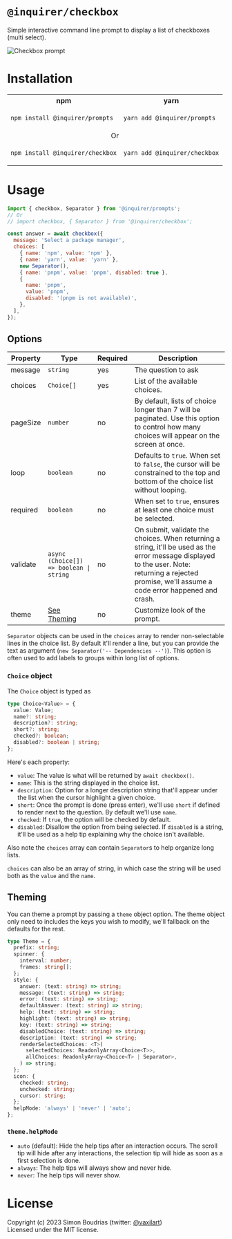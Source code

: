 # `@inquirer/checkbox`

Simple interactive command line prompt to display a list of checkboxes (multi select).

![Checkbox prompt](https://cdn.rawgit.com/SBoudrias/Inquirer.js/28ae8337ba51d93e359ef4f7ee24e79b69898962/assets/screenshots/checkbox.svg)

# Installation

<table>
<tr>
  <th>npm</th>
  <th>yarn</th>
</tr>
<tr>
<td>

```sh
npm install @inquirer/prompts
```

</td>
<td>

```sh
yarn add @inquirer/prompts
```

</td>
</tr>
<tr>
<td colSpan="2" align="center">Or</td>
</tr>
<tr>
<td>

```sh
npm install @inquirer/checkbox
```

</td>
<td>

```sh
yarn add @inquirer/checkbox
```

</td>
</tr>
</table>

# Usage

```js
import { checkbox, Separator } from '@inquirer/prompts';
// Or
// import checkbox, { Separator } from '@inquirer/checkbox';

const answer = await checkbox({
  message: 'Select a package manager',
  choices: [
    { name: 'npm', value: 'npm' },
    { name: 'yarn', value: 'yarn' },
    new Separator(),
    { name: 'pnpm', value: 'pnpm', disabled: true },
    {
      name: 'pnpm',
      value: 'pnpm',
      disabled: '(pnpm is not available)',
    },
  ],
});
```

## Options

| Property | Type                                    | Required | Description                                                                                                                                                                                           |
| -------- | --------------------------------------- | -------- | ----------------------------------------------------------------------------------------------------------------------------------------------------------------------------------------------------- |
| message  | `string`                                | yes      | The question to ask                                                                                                                                                                                   |
| choices  | `Choice[]`                              | yes      | List of the available choices.                                                                                                                                                                        |
| pageSize | `number`                                | no       | By default, lists of choice longer than 7 will be paginated. Use this option to control how many choices will appear on the screen at once.                                                           |
| loop     | `boolean`                               | no       | Defaults to `true`. When set to `false`, the cursor will be constrained to the top and bottom of the choice list without looping.                                                                     |
| required | `boolean`                               | no       | When set to `true`, ensures at least one choice must be selected.                                                                                                                                     |
| validate | `async (Choice[]) => boolean \| string` | no       | On submit, validate the choices. When returning a string, it'll be used as the error message displayed to the user. Note: returning a rejected promise, we'll assume a code error happened and crash. |
| theme    | [See Theming](#Theming)                 | no       | Customize look of the prompt.                                                                                                                                                                         |

`Separator` objects can be used in the `choices` array to render non-selectable lines in the choice list. By default it'll render a line, but you can provide the text as argument (`new Separator('-- Dependencies --')`). This option is often used to add labels to groups within long list of options.

### `Choice` object

The `Choice` object is typed as

```ts
type Choice<Value> = {
  value: Value;
  name?: string;
  description?: string;
  short?: string;
  checked?: boolean;
  disabled?: boolean | string;
};
```

Here's each property:

- `value`: The value is what will be returned by `await checkbox()`.
- `name`: This is the string displayed in the choice list.
- `description`: Option for a longer description string that'll appear under the list when the cursor highlight a given choice.
- `short`: Once the prompt is done (press enter), we'll use `short` if defined to render next to the question. By default we'll use `name`.
- `checked`: If `true`, the option will be checked by default.
- `disabled`: Disallow the option from being selected. If `disabled` is a string, it'll be used as a help tip explaining why the choice isn't available.

Also note the `choices` array can contain `Separator`s to help organize long lists.

`choices` can also be an array of string, in which case the string will be used both as the `value` and the `name`.

## Theming

You can theme a prompt by passing a `theme` object option. The theme object only need to includes the keys you wish to modify, we'll fallback on the defaults for the rest.

```ts
type Theme = {
  prefix: string;
  spinner: {
    interval: number;
    frames: string[];
  };
  style: {
    answer: (text: string) => string;
    message: (text: string) => string;
    error: (text: string) => string;
    defaultAnswer: (text: string) => string;
    help: (text: string) => string;
    highlight: (text: string) => string;
    key: (text: string) => string;
    disabledChoice: (text: string) => string;
    description: (text: string) => string;
    renderSelectedChoices: <T>(
      selectedChoices: ReadonlyArray<Choice<T>>,
      allChoices: ReadonlyArray<Choice<T> | Separator>,
    ) => string;
  };
  icon: {
    checked: string;
    unchecked: string;
    cursor: string;
  };
  helpMode: 'always' | 'never' | 'auto';
};
```

### `theme.helpMode`

- `auto` (default): Hide the help tips after an interaction occurs. The scroll tip will hide after any interactions, the selection tip will hide as soon as a first selection is done.
- `always`: The help tips will always show and never hide.
- `never`: The help tips will never show.

# License

Copyright (c) 2023 Simon Boudrias (twitter: [@vaxilart](https://twitter.com/Vaxilart))<br/>
Licensed under the MIT license.
